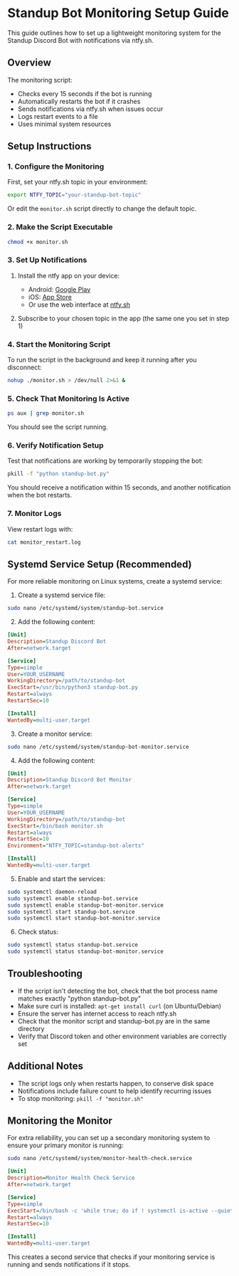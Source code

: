 # Standup Bot Monitoring Setup Guide

This guide outlines how to set up a lightweight monitoring system for the Standup Discord Bot with notifications via ntfy.sh.

## Overview

The monitoring script:
- Checks every 15 seconds if the bot is running
- Automatically restarts the bot if it crashes
- Sends notifications via ntfy.sh when issues occur
- Logs restart events to a file
- Uses minimal system resources

## Setup Instructions

### 1. Configure the Monitoring

First, set your ntfy.sh topic in your environment:

```bash
export NTFY_TOPIC="your-standup-bot-topic"
```

Or edit the `monitor.sh` script directly to change the default topic.

### 2. Make the Script Executable

```bash
chmod +x monitor.sh
```

### 3. Set Up Notifications

1. Install the ntfy app on your device:
   - Android: [Google Play](https://play.google.com/store/apps/details?id=io.heckel.ntfy)
   - iOS: [App Store](https://apps.apple.com/us/app/ntfy/id1625396347)
   - Or use the web interface at [ntfy.sh](https://ntfy.sh/)

2. Subscribe to your chosen topic in the app (the same one you set in step 1)

### 4. Start the Monitoring Script

To run the script in the background and keep it running after you disconnect:

```bash
nohup ./monitor.sh > /dev/null 2>&1 &
```

### 5. Check That Monitoring Is Active

```bash
ps aux | grep monitor.sh
```

You should see the script running.

### 6. Verify Notification Setup

Test that notifications are working by temporarily stopping the bot:

```bash
pkill -f "python standup-bot.py"
```

You should receive a notification within 15 seconds, and another notification when the bot restarts.

### 7. Monitor Logs

View restart logs with:

```bash
cat monitor_restart.log
```

## Systemd Service Setup (Recommended)

For more reliable monitoring on Linux systems, create a systemd service:

1. Create a systemd service file:

```bash
sudo nano /etc/systemd/system/standup-bot.service
```

2. Add the following content:

```ini
[Unit]
Description=Standup Discord Bot
After=network.target

[Service]
Type=simple
User=YOUR_USERNAME
WorkingDirectory=/path/to/standup-bot
ExecStart=/usr/bin/python3 standup-bot.py
Restart=always
RestartSec=10

[Install]
WantedBy=multi-user.target
```

3. Create a monitor service:

```bash
sudo nano /etc/systemd/system/standup-bot-monitor.service
```

4. Add the following content:

```ini
[Unit]
Description=Standup Discord Bot Monitor
After=network.target

[Service]
Type=simple
User=YOUR_USERNAME
WorkingDirectory=/path/to/standup-bot
ExecStart=/bin/bash monitor.sh
Restart=always
RestartSec=10
Environment="NTFY_TOPIC=standup-bot-alerts"

[Install]
WantedBy=multi-user.target
```

5. Enable and start the services:

```bash
sudo systemctl daemon-reload
sudo systemctl enable standup-bot.service
sudo systemctl enable standup-bot-monitor.service
sudo systemctl start standup-bot.service
sudo systemctl start standup-bot-monitor.service
```

6. Check status:

```bash
sudo systemctl status standup-bot.service
sudo systemctl status standup-bot-monitor.service
```

## Troubleshooting

- If the script isn't detecting the bot, check that the bot process name matches exactly "python standup-bot.py"
- Make sure curl is installed: `apt-get install curl` (on Ubuntu/Debian)
- Ensure the server has internet access to reach ntfy.sh
- Check that the monitor script and standup-bot.py are in the same directory
- Verify that Discord token and other environment variables are correctly set

## Additional Notes

- The script logs only when restarts happen, to conserve disk space
- Notifications include failure count to help identify recurring issues
- To stop monitoring: `pkill -f "monitor.sh"`

## Monitoring the Monitor

For extra reliability, you can set up a secondary monitoring system to ensure your primary monitor is running:

```bash
sudo nano /etc/systemd/system/monitor-health-check.service
```

```ini
[Unit]
Description=Monitor Health Check Service
After=network.target

[Service]
Type=simple
ExecStart=/bin/bash -c 'while true; do if ! systemctl is-active --quiet standup-bot-monitor; then curl -H "Title: CRITICAL: Monitor Down" -H "Priority: urgent" -H "Tags: error,monitor,critical" -d "The bot monitoring service itself is down! System needs immediate attention." https://ntfy.sh/standup-bot-alerts; fi; sleep 60; done'
Restart=always
RestartSec=10

[Install]
WantedBy=multi-user.target
```

This creates a second service that checks if your monitoring service is running and sends notifications if it stops.